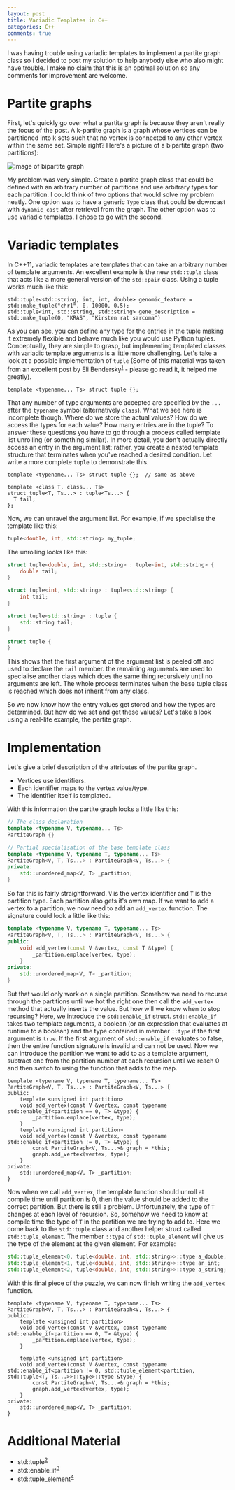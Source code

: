 ```yaml
---
layout: post
title: Variadic Templates in C++
categories: C++
comments: true
---
```


I was having trouble using variadic templates to implement a partite graph class so I decided to post my solution to help anybody else who also might have trouble. I make no claim that this is an optimal solution so any comments for improvement are welcome.

# Partite graphs

First, let's quickly go over what a partite graph is because they aren't really the focus of the post. A k-partite graph is a graph whose vertices can be partitioned into k sets such that no vertex is connected to any other vertex within the same set. Simple right? Here's a picture of a bipartite graph (two partitions):
  
![image of bipartite graph](https://upload.wikimedia.org/wikipedia/commons/thumb/e/e8/Simple-bipartite-graph.svg/240px-Simple-bipartite-graph.svg.png "Bipartite graph")

My problem was very simple. Create a partite graph class that could be defined with an arbitrary number of partitions and use arbitrary types for each partition. I could think of two options that would solve my problem neatly. One option was to have a generic `Type` class that could be downcast with `dynamic_cast` after retrieval from the graph. The other option was to use variadic templates. I chose to go with the second. 

# Variadic templates
 
In C++11, variadic templates are templates that can take an arbitrary number of template arguments. An excellent example is the new `std::tuple` class that acts like a more general version of the `std::pair` class. Using a tuple works much like this:
 
```$cpp
std::tuple<std::string, int, int, double> genomic_feature = std::make_tuple("chr1", 0, 10000, 0.5);
std::tuple<int, std::string, std::string> gene_description = std::make_tuple(0, "KRAS", "Kirsten rat sarcoma")
```

As you can see, you can define any type for the entries in the tuple making it extremely flexible and behave much like you would use Python tuples. Conceptually, they are simple to grasp, but implementing templated classes with variadic template arguments is a little more challenging. Let's take a look at a possible implementation of `tuple` (Some of this material was taken from an excellent post by Eli Bendersky<sup>[1]</sup> - please go read it, it helped me greatly).
 
```$cpp
template <typename... Ts> struct tuple {};
```

That any number of type arguments are accepted are specified by the `...` after the `typename` symbol (alternatively `class`). What we see here is incomplete though. Where do we store the actual values? How do we access the types for each value? How many entries are in the tuple? To answer these questions you have to go through a process called template list unrolling (or something similar). In more detail, you don't actually directly access an entry in the argument list; rather, you create a nested template structure that terminates when you've reached a desired condition. Let write a more complete `tuple` to demonstrate this.  

```$cpp
template <typename... Ts> struct tuple {};  // same as above

template <class T, class... Ts>
struct tuple<T, Ts...> : tuple<Ts...> {
  T tail;
};
```

Now, we can unravel the argument list. For example, if we specialise the template like this:

```cpp
tuple<double, int, std::string> my_tuple;
```

The unrolling looks like this:

```cpp
struct tuple<double, int, std::string> : tuple<int, std::string> {
    double tail;
}

struct tuple<int, std::string> : tuple<std::string> {
    int tail;
}

struct tuple<std::string> : tuple {
    std::string tail;
}

struct tuple {
}
```

This shows that the first argument of the argument list is peeled off and used to declare the `tail` member. the remaining arguments are used to specialise another class which does the same thing recursively until no arguments are left. The whole process terminates when the base tuple class is reached which does not inherit from any class.

So we now know how the entry values get stored and how the types are determined. But how do we set and get these values? Let's take a look using a real-life example, the partite graph.

# Implementation

Let's give a brief description of the attributes of the partite graph.

* Vertices use identifiers.
* Each identifier maps to the vertex value/type.
* The identifier itself is templated.

With this information the partite graph looks a little like this:

```cpp
// The class declaration
template <typename V, typename... Ts>
PartiteGraph {}

// Partial specialisation of the base template class
template <typename V, typename T, typename... Ts>
PartiteGraph<V, T, Ts...> : PartiteGraph<V, Ts...> {
private:
    std::unordered_map<V, T> _partition;
}
```

So far this is fairly straightforward. `V` is the vertex identifier and `T` is the partition type. Each partition also gets it's own map. If we want to add a vertex to a partition, we now need to add an `add_vertex` function. The signature could look a little like this:

```cpp
template <typename V, typename T, typename... Ts>
PartiteGraph<V, T, Ts...> : PartiteGraph<V, Ts...> {
public:
    void add_vertex(const V &vertex, const T &type) {
        _partition.emplace(vertex, type);
    }
private:
    std::unordered_map<V, T> _partition;
}
```

But that would only work on a single partition. Somehow we need to recurse through the partitions until we hot the right one then call the `add_vertex` method that actually inserts the value. But how will we know when to stop recursing? Here, we introduce the `std::enable_if` struct. `std::enable_if` takes two template arguments, a boolean (or an expression that evaluates at runtime to a boolean) and the type contained in member `::type` if the first argument is `true`. If the first argument of `std::enable_if` evaluates to false, then the entire function signature is invalid and can not be used. Now we can introduce the partition we want to add to as a template argument, subtract one from the partition number at each recursion until we reach 0 and then switch to using the function that adds to the map.

```$cpp
template <typename V, typename T, typename... Ts>
PartiteGraph<V, T, Ts...> : PartiteGraph<V, Ts...> {
public:
    template <unsigned int partition>
    void add_vertex(const V &vertex, const typename std::enable_if<partition == 0, T> &type) {
        _partition.emplace(vertex, type);
    }
    template <unsigned int partition>
    void add_vertex(const V &vertex, const typename std::enable_if<partition != 0, T> &type) {
        const PartiteGraph<V, Ts...>& graph = *this;
        graph.add_vertex(vertex, type);
    }
private:
    std::unordered_map<V, T> _partition;
}
```

Now when we call `add_vertex`, the template function should unroll at compile time until partition is 0, then the value should be added to the correct partition. But there is still a problem. Unfortunately, the type of `T` changes at each level of recursion. So, somehow we need to know at compile time the type of `T` in the partition we are trying to add to. Here we come back to the `std::tuple` class and another helper struct called `std::tuple_element`. The member `::type` of `std::tuple_element` will give us the type of the element at the given element.
For example:
  
```cpp
std::tuple_element<0, tuple<double, int, std::string>>::type a_double;
std::tuple_element<1, tuple<double, int, std::string>>::type an_int;
std::tuple_element<2, tuple<double, int, std::string>>::type a_string;
```

With this final piece of the puzzle, we can now finish writing the `add_vertex` function.

```$cpp
template <typename V, typename T, typename... Ts>
PartiteGraph<V, T, Ts...> : PartiteGraph<V, Ts...> {
public:
    template <unsigned int partition>
    void add_vertex(const V &vertex, const typename std::enable_if<partition == 0, T> &type) {
        _partition.emplace(vertex, type);
    }
    
    template <unsigned int partition>
    void add_vertex(const V &vertex, const typename std::enable_if<partition != 0, std::tuple_element<partition, std::tuple<T, Ts...>>::type>::type &type) {
        const PartiteGraph<V, Ts...>& graph = *this;
        graph.add_vertex(vertex, type);
    }
private:
    std::unordered_map<V, T> _partition;
}
```

# Additional Material

* std::tuple<sup>[2]</sup>
* std::enable_if<sup>[3]</sup>
* std::tuple_element<sup>[4]</sup>

[1]: http://eli.thegreenplace.net/2014/variadic-templates-in-c/
[2]: http://en.cppreference.com/w/cpp/utility/tuple
[3]: http://en.cppreference.com/w/cpp/types/enable_if
[4]: http://en.cppreference.com/w/cpp/utility/tuple/tuple_element
